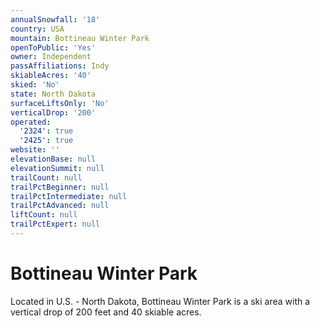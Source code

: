 ```yaml
---
annualSnowfall: '18'
country: USA
mountain: Bottineau Winter Park
openToPublic: 'Yes'
owner: Independent
passAffiliations: Indy
skiableAcres: '40'
skied: 'No'
state: North Dakota
surfaceLiftsOnly: 'No'
verticalDrop: '200'
operated:
  '2324': true
  '2425': true
website: ''
elevationBase: null
elevationSummit: null
trailCount: null
trailPctBeginner: null
trailPctIntermediate: null
trailPctAdvanced: null
liftCount: null
trailPctExpert: null
---
```



# Bottineau Winter Park

Located in U.S. - North Dakota, Bottineau Winter Park is a ski area with a vertical drop of 200 feet and 40 skiable acres.
